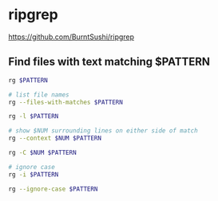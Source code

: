 # ripgrep

<https://github.com/BurntSushi/ripgrep>

## Find files with text matching $PATTERN

```bash
rg $PATTERN

# list file names
rg --files-with-matches $PATTERN

rg -l $PATTERN

# show $NUM surrounding lines on either side of match
rg --context $NUM $PATTERN

rg -C $NUM $PATTERN

# ignore case
rg -i $PATTERN

rg --ignore-case $PATTERN
```

